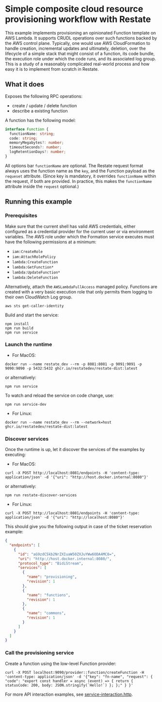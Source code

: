 # Simple composite cloud resource provisioning workflow with Restate

This example implements provisioning an opinionated Function template on AWS Lambda. It supports CRUDL operations over such functions backed by the AWS control plane. Typically, one would use AWS CloudFormation to handle creation, incremental updates and ultimately, deletion, over the lifecycle of a simple stack that might consist of a function, its code bundle, the execution role under which the code runs, and its associated log group. This is a study of a reasonably complicated real-world process and how easy it is to implement from scratch in Restate.

## What it does

Exposes the following RPC operations:

- create / update / delete function
- describe a existing function

A function has the following model:

```ts
interface Function {
  functionName: string;
  code: string;
  memoryMegabytes?: number;
  timeoutSeconds?: number;
  logRetentionDays?: number;
}
```

All options bar `functionName` are optional. The Restate request format always uses the function name as the `key`, and the Function payload as the `requeset` attribute. (Since key is mandatory, it overrides `functionName` within the request, if both are provided. In practice, this makes the `functionName` attribute inside the `request` optional.)

## Running this example

### Prerequisites

Make sure that the current shell has valid AWS credentials, either configured as a credential provider for the current user or via environment variables. The AWS role under which the Formation service executes must have the following permissions at a minimum:

- `iam:CreateRole`
- `iam:AttachRolePolicy`
- `lambda:CreateFunction`
- `lambda:GetFunction*`
- `lambda:UpdateFunction*`
- `lambda:DeleteFunction`

Alternatively, attach the `AWSLambdaFullAccess` managed policy. Functions are created with a very basic execution role that only permits them logging to their own CloudWatch Log group.

```shell
aws sts get-caller-identity
```

Build and start the service:

```shell
npm install
npm run build
npm run service
```

### Launch the runtime

- For MacOS:

```shell
docker run --name restate_dev --rm -p 8081:8081 -p 9091:9091 -p 9090:9090 -p 5432:5432 ghcr.io/restatedev/restate-dist:latest
```

or alternatively:

```shell
npm run service
```

To watch and reload the service on code change, use:

```shell
npm run service-dev
```

- For Linux:

```shell
docker run --name restate_dev --rm --network=host ghcr.io/restatedev/restate-dist:latest
```

### Discover services

Once the runtime is up, let it discover the services of the examples by executing:

- For MacOS:

```shell
curl -X POST http://localhost:8081/endpoints -H 'content-type: application/json' -d '{"uri": "http://host.docker.internal:8080"}'
```

or alternatively:

```shell
npm run restate-discover-services
```

- For Linux:

```shell
curl -X POST http://localhost:8081/endpoints -H 'content-type: application/json' -d '{"uri": "http://localhost:8080"}'
```

This should give you the following output in case of the ticket reservation example:

```json
{
  "endpoints": [
    {
      "id": "aG9zdC5kb2NrZXIuaW50ZXJuYWw6ODA4MC8=",
      "uri": "http://host.docker.internal:8080/",
      "protocol_type": "BidiStream",
      "services": [
        {
          "name": "provisioning",
          "revision": 1
        },
        {
          "name": "functions",
          "revision": 1
        },
        {
          "name": "commons",
          "revision": 1
        }
      ]
    }
  ]
}
```

### Call the provisioning service

Create a function using the low-level Function provider:

```shell
curl -X POST localhost:9090/provider::function/createFunction -H 'content-type: application/json' -d '{"key": "fn-name", "request": { "code": "export const handler = async (event) => { return { statusCode: 200, body: JSON.stringify(`Hello!`) }; };" } }'
```

For more API interaction examples, see [service-interaction.http](test/service-interaction.http).
